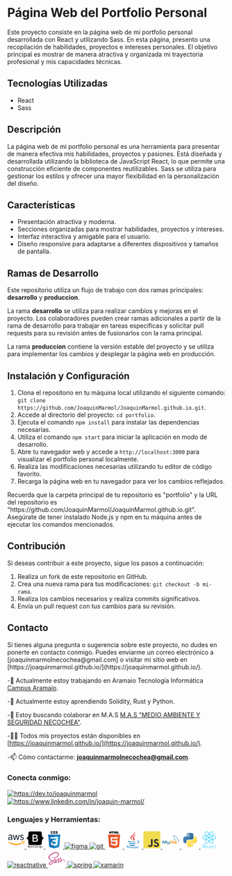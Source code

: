 <h1>Página Web del Portfolio Personal</h1>

<p>Este proyecto consiste en la página web de mi portfolio personal desarrollada con React y utilizando Sass. En esta página, presento una recopilación de habilidades, proyectos e intereses personales. El objetivo principal es mostrar de manera atractiva y organizada mi trayectoria profesional y mis capacidades técnicas.</p>

<h2>Tecnologías Utilizadas</h2>

<ul>
  <li>React</li>
  <li>Sass</li>
</ul>

<h2>Descripción</h2>

<p>La página web de mi portfolio personal es una herramienta para presentar de manera efectiva mis habilidades, proyectos y pasiones. Está diseñada y desarrollada utilizando la biblioteca de JavaScript React, lo que permite una construcción eficiente de componentes reutilizables. Sass se utiliza para gestionar los estilos y ofrecer una mayor flexibilidad en la personalización del diseño.</p>

<h2>Características</h2>

<ul>
  <li>Presentación atractiva y moderna.</li>
  <li>Secciones organizadas para mostrar habilidades, proyectos y intereses.</li>
  <li>Interfaz interactiva y amigable para el usuario.</li>
  <li>Diseño responsive para adaptarse a diferentes dispositivos y tamaños de pantalla.</li>
</ul>

<h2>Ramas de Desarrollo</h2>

<p>Este repositorio utiliza un flujo de trabajo con dos ramas principales: <strong>desarrollo</strong> y <strong>produccion</strong>.</p>

<p>La rama <strong>desarrollo</strong> se utiliza para realizar cambios y mejoras en el proyecto. Los colaboradores pueden crear ramas adicionales a partir de la rama de desarrollo para trabajar en tareas específicas y solicitar pull requests para su revisión antes de fusionarlos con la rama principal.</p>

<p>La rama <strong>produccion</strong> contiene la versión estable del proyecto y se utiliza para implementar los cambios y desplegar la página web en producción.</p>

<h2>Instalación y Configuración</h2>
<ol>
  <li>Clona el repositorio en tu máquina local utilizando el siguiente comando: <code>git clone https://github.com/JoaquinMarmol/JoaquinMarmol.github.io.git</code>.</li>
  <li>Accede al directorio del proyecto: <code>cd portfolio</code>.</li>
  <li>Ejecuta el comando <code>npm install</code> para instalar las dependencias necesarias.</li>
  <li>Utiliza el comando <code>npm start</code> para iniciar la aplicación en modo de desarrollo.</li>
  <li>Abre tu navegador web y accede a <code>http://localhost:3000</code> para visualizar el portfolio personal localmente.</li>
  <li>Realiza las modificaciones necesarias utilizando tu editor de código favorito.</li>
  <li>Recarga la página web en tu navegador para ver los cambios reflejados.</li>
</ol>
Recuerda que la carpeta principal de tu repositorio es "portfolio" y la URL del repositorio es "https://github.com/JoaquinMarmol/JoaquinMarmol.github.io.git". Asegúrate de tener instalado Node.js y npm en tu máquina antes de ejecutar los comandos mencionados.

<h2>Contribución</h2>

<p>Si deseas contribuir a este proyecto, sigue los pasos a continuación:</p>

<ol>
  <li>Realiza un fork de este repositorio en GitHub.</li>
  <li>Crea una nueva rama para tus modificaciones: <code>git checkout -b mi-rama</code>.</li>
  <li>Realiza los cambios necesarios y realiza commits significativos.</li>
  <li>Envía un pull request con tus cambios para su revisión.</li>
</ol>

<h2>Contacto</h2>

<p>Si tienes alguna pregunta o sugerencia sobre este proyecto, no dudes en ponerte en contacto conmigo. Puedes enviarme un correo electrónico a [joaquinmarmolnecochea@gmail.com] o visitar mi sitio web en [https://joaquinmarmol.github.io/](https://joaquinmarmol.github.io/).</p>


-🔭 Actualmente estoy trabajando en Aramaio Tecnología Informática  [Campus Aramaio](https://aramaio-cursos.com/).

-🌱 Actualmente estoy aprendiendo Solidity, Rust y Python.

-👯 Estoy buscando colaborar en M.A.S [M.A.S "MEDIO AMBIENTE Y SEGURIDAD NECOCHEA"](https://medioambienteyseguridad.com.ar).

-👨‍💻 Todos mis proyectos están disponibles en [https://joaquinmarmol.github.io/](https://joaquinmarmol.github.io/).

-📫 Cómo contactarme: **joaquinmarmolnecochea@gmail.com**.

<h3 align="left">Conecta conmigo:</h3>
<p align="left">
<a href="https://dev.to/https://dev.to/joaquinmarmol" target="blank"><img align="center" src="https://raw.githubusercontent.com/rahuldkjain/github-profile-readme-generator/master/src/images/icons/Social/devto.svg" alt="https://dev.to/joaquinmarmol" height="30" width="40" /></a>
<a href="https://linkedin.com/in/https://www.linkedin.com/in/joaquin-marmol/" target="blank"><img align="center" src="https://raw.githubusercontent.com/rahuldkjain/github-profile-readme-generator/master/src/images/icons/Social/linked-in-alt.svg" alt="https://www.linkedin.com/in/joaquin-marmol/" height="30" width="40" /></a>
</p>

<h3 align="left">Lenguajes y Herramientas:</h3>
<p align="left"> <a href="https://aws.amazon.com" target="_blank" rel="noreferrer"> <img src="https://raw.githubusercontent.com/devicons/devicon/master/icons/amazonwebservices/amazonwebservices-original-wordmark.svg" alt="aws" width="40" height="40"/> </a> <a href="https://getbootstrap.com" target="_blank" rel="noreferrer"> <img src="https://raw.githubusercontent.com/devicons/devicon/master/icons/bootstrap/bootstrap-plain-wordmark.svg" alt="bootstrap" width="40" height="40"/> </a> <a href="https://www.w3schools.com/css/" target="_blank" rel="noreferrer"> <img src="https://raw.githubusercontent.com/devicons/devicon/master/icons/css3/css3-original-wordmark.svg" alt="css3" width="40" height="40"/> </a> <a href="https://www.figma.com/" target="_blank" rel="noreferrer"> <img src="https://www.vectorlogo.zone/logos/figma/figma-icon.svg" alt="figma" width="40" height="40"/> </a> <a href="https://git-scm.com/" target="_blank" rel="noreferrer"> <img src="https://www.vectorlogo.zone/logos/git-scm/git-scm-icon.svg" alt="git" width="40" height="40"/> </a> <a href="https://www.w3.org/html/" target="_blank" rel="noreferrer"> <img src="https://raw.githubusercontent.com/devicons/devicon/master/icons/html5/html5-original-wordmark.svg" alt="html5" width="40" height="40"/> </a> <a href="https://www.java.com" target="_blank" rel="noreferrer"> <img src="https://raw.githubusercontent.com/devicons/devicon/master/icons/java/java-original.svg" alt="java" width="40" height="40"/> </a> <a href="https://developer.mozilla.org/en-US/docs/Web/JavaScript" target="_blank" rel="noreferrer"> <img src="https://raw.githubusercontent.com/devicons/devicon/master/icons/javascript/javascript-original.svg" alt="javascript" width="40" height="40"/> </a> <a href="https://www.mysql.com/" target="_blank" rel="noreferrer"> <img src="https://raw.githubusercontent.com/devicons/devicon/master/icons/mysql/mysql-original-wordmark.svg" alt="mysql" width="40" height="40"/> </a> <a href="https://www.python.org" target="_blank" rel="noreferrer"> <img src="https://raw.githubusercontent.com/devicons/devicon/master/icons/python/python-original.svg" alt="python" width="40" height="40"/> </a> <a href="https://reactjs.org/" target="_blank" rel="noreferrer"> <img src="https://raw.githubusercontent.com/devicons/devicon/master/icons/react/react-original-wordmark.svg" alt="react" width="40" height="40"/> </a> <a href="https://reactnative.dev/" target="_blank" rel="noreferrer"> <img src="https://reactnative.dev/img/header_logo.svg" alt="reactnative" width="40" height="40"/> </a> <a href="https://sass-lang.com" target="_blank" rel="noreferrer"> <img src="https://raw.githubusercontent.com/devicons/devicon/master/icons/sass/sass-original.svg" alt="sass" width="40" height="40"/> </a> <a href="https://spring.io/" target="_blank" rel="noreferrer"> <img src="https://www.vectorlogo.zone/logos/springio/springio-icon.svg" alt="spring" width="40" height="40"/> </a> <a href="https://dotnet.microsoft.com/apps/xamarin" target="_blank" rel="noreferrer"> <img src="https://raw.githubusercontent.com/detain/svg-logos/780f25886640cef088af994181646db2f6b1a3f8/svg/xamarin.svg" alt="xamarin" width="40" height="40"/> </a> </p>


